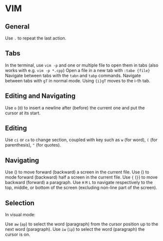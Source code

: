 VIM
===

## General
Use `.` to repeat the last action.

## Tabs
In the terminal, use `vim -p` and one or multiple file to open them in tabs (also works with e.g. `vim -p *.cpp`) 
Open a file in a new tab with `:tabe {file}`
Navigate between tabs with the `tabn` and `tabp` commands. 
Navigate between tabs with `gT` in normal mode. Using `{i}gT` moves to the i-th tab.

## Editing and Navigating
Use `o` (`O`) to insert a newline after (before) the current one and put the cursor at its start.

## Editing

Use `ci` or `ca` to change section, coupled with key such as `w` (for word), `(` (for parenthesis), `"` (for quotes).

## Navigating
Use <Ctrl-f> (<Ctrl-b>) to move forward (backward) a screen in the current file.
Use <Ctrl-u> (<Ctrl-d>) to mode forward (backward) half a screen in the current file.
Use `{` (`}`) to move backward (forward) a paragraph.
Use `H` `M` `L` to navigate respectively to the top, middle, or bottom of the screen (excluding non-line part of the screen).

## Selection
In visual mode:

Use `aw` (`ap`) to select the word (paragraph) from the cursor position up to the next word (paragraph).
Use `iw` (`ip`) to select the word (paragraph) the cursor is on.


